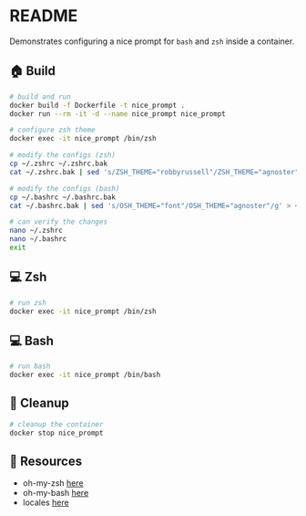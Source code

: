# README

Demonstrates configuring a nice prompt for `bash` and `zsh` inside a container.  

## 🏠 Build

```sh
# build and run
docker build -f Dockerfile -t nice_prompt . 
docker run --rm -it -d --name nice_prompt nice_prompt

# configure zsh theme
docker exec -it nice_prompt /bin/zsh   

# modify the configs (zsh)
cp ~/.zshrc ~/.zshrc.bak
cat ~/.zshrc.bak | sed 's/ZSH_THEME="robbyrussell"/ZSH_THEME="agnoster"/g' > ~/.zshrc

# modify the configs (bash)
cp ~/.bashrc ~/.bashrc.bak
cat ~/.bashrc.bak | sed 's/OSH_THEME="font"/OSH_THEME="agnoster"/g' > ~/.bashrc

# can verify the changes
nano ~/.zshrc 
nano ~/.bashrc
exit
```

## 💻 Zsh

```sh
# run zsh
docker exec -it nice_prompt /bin/zsh  
```

## 💻 Bash

```sh
# run bash
docker exec -it nice_prompt /bin/bash
```

## 🧼 Cleanup

```sh
# cleanup the container
docker stop nice_prompt 
```

## 👀 Resources

* oh-my-zsh [here](https://ohmyz.sh/#install)  
* oh-my-bash [here](https://github.com/ohmybash/oh-my-bash)  
* locales [here](http://jaredmarkell.com/docker-and-locales/)
